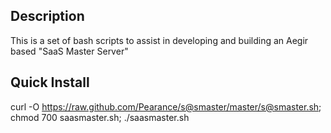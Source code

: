 Description
-----------

This is a set of bash scripts to assist in developing and building an Aegir based "SaaS Master Server"

Quick Install
-------

curl -O https://raw.github.com/Pearance/s@smaster/master/s@smaster.sh; chmod 700 saasmaster.sh; ./saasmaster.sh
